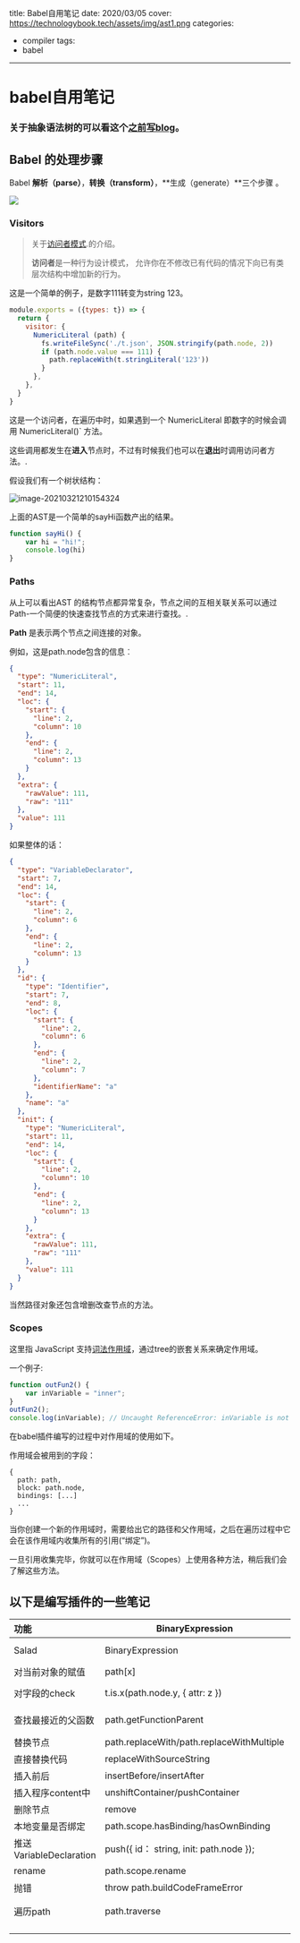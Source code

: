 title: Babel自用笔记
date: 2020/03/05
cover: https://technologybook.tech/assets/img/ast1.png
categories:
- compiler
tags:
- babel

---

# babel自用笔记

### 关于抽象语法树的可以看这个[之前写blog](https://technologybook.tech/2020/01/02/ast/)。

## Babel 的处理步骤

Babel **解析（parse）**，**转换（transform）**，**生成（generate）**三个步骤 。

![](https://technologybook.tech/assets/img/ast3.png)

### Visitors

>  关于[访问者模式](https://refactoringguru.cn/design-patterns/visitor/typescript/example).的介绍。
>
> **访问者**是一种行为设计模式， 允许你在不修改已有代码的情况下向已有类层次结构中增加新的行为。



这是一个简单的例子，是数字111转变为string 123。

```javascript
module.exports = ({types: t}) => {
  return {
    visitor: {
      NumericLiteral (path) {
        fs.writeFileSync('./t.json', JSON.stringify(path.node, 2))
        if (path.node.value === 111) {
          path.replaceWith(t.stringLiteral('123'))
        }
      },
    },
  }
}

```

这是一个访问者，在遍历中时，如果遇到一个 NumericLiteral 即数字的时候会调用 NumericLiteral()` 方法。

这些调用都发生在**进入**节点时，不过有时候我们也可以在**退出**时调用访问者方法。.

假设我们有一个树状结构：

![image-20210321210154324](https://technologybook.tech/assets/img/ast.png)

上面的AST是一个简单的sayHi函数产出的结果。

```javascript
function sayHi() {
	var hi = "hi!";
	console.log(hi)
}
```

### Paths

从上可以看出AST 的结构节点都异常复杂，节点之间的互相关联关系可以通过Path-一个简便的快速查找节点的方式来进行查找。.

**Path** 是表示两个节点之间连接的对象。

例如，这是path.node包含的信息︰

```json
{
  "type": "NumericLiteral",
  "start": 11,
  "end": 14,
  "loc": {
    "start": {
      "line": 2,
      "column": 10
    },
    "end": {
      "line": 2,
      "column": 13
    }
  },
  "extra": {
    "rawValue": 111,
    "raw": "111"
  },
  "value": 111
}
```

如果整体的话：

```json
{
  "type": "VariableDeclarator",
  "start": 7,
  "end": 14,
  "loc": {
    "start": {
      "line": 2,
      "column": 6
    },
    "end": {
      "line": 2,
      "column": 13
    }
  },
  "id": {
    "type": "Identifier",
    "start": 7,
    "end": 8,
    "loc": {
      "start": {
        "line": 2,
        "column": 6
      },
      "end": {
        "line": 2,
        "column": 7
      },
      "identifierName": "a"
    },
    "name": "a"
  },
  "init": {
    "type": "NumericLiteral",
    "start": 11,
    "end": 14,
    "loc": {
      "start": {
        "line": 2,
        "column": 10
      },
      "end": {
        "line": 2,
        "column": 13
      }
    },
    "extra": {
      "rawValue": 111,
      "raw": "111"
    },
    "value": 111
  }
}
```



当然路径对象还包含增删改查节点的方法。



### Scopes

这里指 JavaScript 支持[词法作用域](https://en.wikipedia.org/wiki/Scope_(computer_science)#Lexical_scoping_vs._dynamic_scoping)，通过tree的嵌套关系来确定作用域。

一个例子:

```javascript
function outFun2() {
    var inVariable = "inner";
}
outFun2();
console.log(inVariable); // Uncaught ReferenceError: inVariable is not defined

```

在babel插件编写的过程中对作用域的使用如下。

作用域会被用到的字段：

```
{
  path: path,
  block: path.node,
  bindings: [...]
  ...
}
```

当你创建一个新的作用域时，需要给出它的路径和父作用域，之后在遍历过程中它会在该作用域内收集所有的引用(“绑定”)。

一旦引用收集完毕，你就可以在作用域（Scopes）上使用各种方法，稍后我们会了解这些方法。

##  以下是编写插件的一些笔记

| 功能                    | BinaryExpression                          | field                                             |
| :---------------------- | ----------------------------------------- | ------------------------------------------------- |
| Salad                   | BinaryExpression                          | left/right (path.node.left = t.identifier("hi");) |
| 对当前对象的赋值        | path[x]                                   | path[x] = n                                       |
| 对字段的check           | t.is.x(path.node.y, { attr: z })          | y is x ? y.attr=== z ? True : false               |
| 查找最接近的父函数      | path.getFunctionParent                    | path.getStatementParent 一直向上                  |
| 替换节点                | path.replaceWith/path.replaceWithMultiple | path.replaceWith常用                              |
| 直接替换代码            | replaceWithSourceString                   | 一把梭                                            |
| 插入前后                | insertBefore/insertAfter                  | 插入                                              |
| 插入程序content中       | unshiftContainer/pushContainer            | 较常用                                            |
| 删除节点                | remove                                    | remove                                            |
| 本地变量是否绑定        | path.scope.hasBinding/hasOwnBinding       | 常用来检查scope body                              |
| 推送VariableDeclaration | push({ id： string, init: path.node });   | 不常用                                            |
| rename                  | path.scope.rename                         | 常用                                              |
| 抛错                    | throw path.buildCodeFrameError            |                                                   |
| 遍历path                | path.traverse                             | 尽量少用用 path[x] or path.get替代                |
|                         |                                           |                                                   |
|                         |                                           |                                                   |






